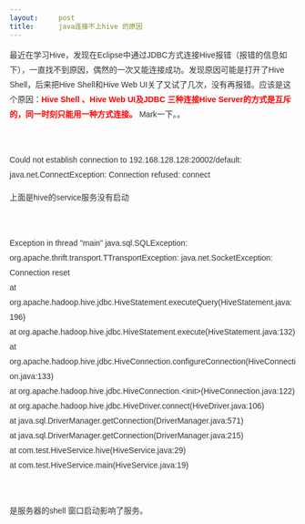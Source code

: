 ```yaml
---
layout:     post
title:      java连接不上hive 的原因
---
```

<div id="article_content" class="article_content clearfix csdn-tracking-statistics" data-pid="blog" data-mod="popu_307" data-dsm="post">
								            <link rel="stylesheet" href="https://csdnimg.cn/release/phoenix/template/css/ck_htmledit_views-f76675cdea.css">
						<div class="htmledit_views" id="content_views">
                
<p><span style="color:rgb(51,51,51);font-family:Arial;font-size:14px;line-height:26px;">最近在学习Hive，发现在Eclipse中通过JDBC方式连接Hive报错（报错的信息如下），一直找不到原因，偶然的一次又能连接成功。发现原因可能是打开了Hive Shell，后来把Hive Shell和Hive Web UI关了又试了几次，没有再报错</span><span style="color:rgb(51,51,51);font-family:Arial;font-size:14px;line-height:26px;">。</span><span style="color:rgb(51,51,51);font-family:Arial;font-size:14px;line-height:26px;">应该是这个原因：<span style="color:rgb(255,0,0);"><strong>Hive
 Shell 、Hive Web UI及JDBC 三种连接Hive Server的方式是互斥的，同一时刻只能用一种方式连接。 </strong></span>Mark一下。。</span></p>
<p><span style="color:rgb(51,51,51);font-family:Arial;font-size:14px;line-height:26px;"><br></span></p>
<p><span style="color:rgb(51,51,51);font-family:Arial;font-size:14px;line-height:26px;">Could not establish connection to 192.168.128.128:20002/default: java.net.ConnectException: Connection refused: connect<br></span></p>
<p><span style="color:rgb(51,51,51);font-family:Arial;font-size:14px;line-height:26px;">上面是hive的service服务没有启动</span></p>
<p><span style="color:rgb(51,51,51);font-family:Arial;font-size:14px;line-height:26px;"><br></span></p>
<p><span style="color:rgb(51,51,51);font-family:Arial;font-size:14px;line-height:26px;">Exception in thread "main" java.sql.SQLException: org.apache.thrift.transport.TTransportException: java.net.SocketException: Connection reset<br><span></span>at org.apache.hadoop.hive.jdbc.HiveStatement.executeQuery(HiveStatement.java:196)<br><span></span>at org.apache.hadoop.hive.jdbc.HiveStatement.execute(HiveStatement.java:132)<br><span></span>at org.apache.hadoop.hive.jdbc.HiveConnection.configureConnection(HiveConnection.java:133)<br><span></span>at org.apache.hadoop.hive.jdbc.HiveConnection.&lt;init&gt;(HiveConnection.java:122)<br><span></span>at org.apache.hadoop.hive.jdbc.HiveDriver.connect(HiveDriver.java:106)<br><span></span>at java.sql.DriverManager.getConnection(DriverManager.java:571)<br><span></span>at java.sql.DriverManager.getConnection(DriverManager.java:215)<br><span></span>at com.test.HiveService.hive(HiveService.java:29)<br><span></span>at com.test.HiveService.main(HiveService.java:19)<br></span></p>
<p><span style="color:rgb(51,51,51);font-family:Arial;font-size:14px;line-height:26px;"><br></span></p>
<p><span style="color:rgb(51,51,51);font-family:Arial;font-size:14px;line-height:26px;">是服务器的shell 窗口启动影响了服务。</span></p>
            </div>
                </div>